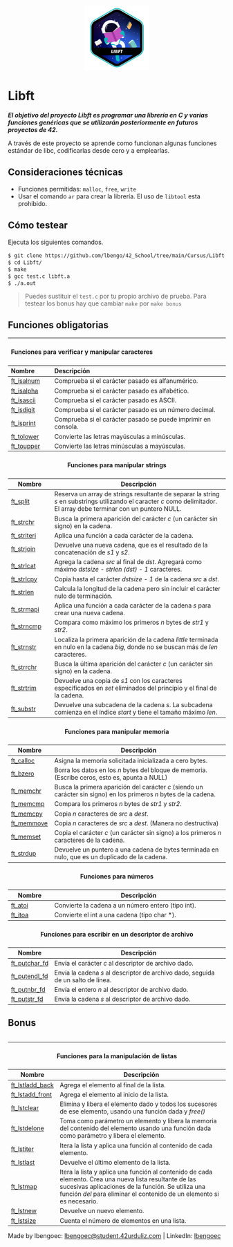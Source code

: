 <p align="center">
  <img src="https://github.com/lbengo/42_School/blob/main/42_badges/libfte.png" alt="ft_printf 42 project badge"/>
</p>


# Libft

***El objetivo del proyecto Libft es programar una librería en C y varias funciones genéricas que se utilizarán posteriormente en futuros proyectos de 42.***

A través de este proyecto se aprende como funcionan algunas funciones estándar de libc, codificarlas desde cero y a emplearlas.


## Consideraciones técnicas
- Funciones permitidas: `malloc`, `free`, `write`
- Usar el comando `ar` para crear la librería. El uso de `libtool` esta prohibido.

## Cómo testear
Ejecuta los siguientes comandos.
```shell
$ git clone https://github.com/lbengo/42_School/tree/main/Cursus/Libft
$ cd Libft/
$ make
$ gcc test.c libft.a
$ ./a.out
```
> Puedes sustituir el `test.c` por tu propio archivo de prueba.
Para testear los bonus hay que cambiar `make` por `make bonus`

## Funciones obligatorias

<table>
    <thead>
        <tr>
            <th colspan=2><h4 align="left">Funciones para verificar y manipular caracteres</h4></th>
        </tr>
        <tr>
            <th align="left">Nombre</th>
            <th align="left">Descripción</th>
        </tr>
    </thead>
    <tbody>
        <tr>
            <td><a href=https://github.com/lbengo/42_School/blob/main/Cursus/Libft/ft_isalnum.c>ft_isalnum</a></td>
            <td>Comprueba si el carácter pasado es alfanumérico.</td>
        </tr>
        <tr>
            <td><a href=https://github.com/lbengo/42_School/blob/main/Cursus/Libft/ft_isalpha.c>ft_isalpha</a></td>
            <td>Comprueba si el carácter pasado es alfabético.</td>
        </tr>
        <tr>
            <td><a href=https://github.com/lbengo/42_School/blob/main/Cursus/Libft/ft_isascii.c>ft_isascii</a></td>
            <td>Comprueba si el carácter pasado es ASCII.</td>
        </tr>
        <tr>
            <td><a href=https://github.com/lbengo/42_School/blob/main/Cursus/Libft/ft_isdigit.c>ft_isdigit</a></td>
            <td>Comprueba si el carácter pasado es un número decimal.</td>
        </tr>
        <tr>
            <td><a href=https://github.com/lbengo/42_School/blob/main/Cursus/Libft/ft_isprint.c>ft_isprint</a></td>
            <td>Comprueba si el carácter pasado se puede imprimir en consola.</td>
        </tr>
        <tr>
            <td><a href=https://github.com/lbengo/42_School/blob/main/Cursus/Libft/ft_tolower.c>ft_tolower</a></td>
            <td>Convierte las letras mayúsculas a minúsculas.</td>
        </tr>
        <tr>
            <td><a href=https://github.com/lbengo/42_School/blob/main/Cursus/Libft/ft_toupper.c>ft_toupper</a></td>
            <td>Convierte las letras minúsculas a mayúsculas.</td>
        </tr>
    </tbody>
    <thead>
        <tr>
            <th colspan=2><h4>Funciones para manipular strings</h4></th>
        </tr>
        <tr>
            <th>Nombre</th>
            <th>Descripción</th>
        </tr>
    </thead>
    <tbody>
        <tr>
            <td><a href=https://github.com/lbengo/42_School/blob/main/Cursus/Libft/ft_split.c>ft_split</a></td>
            <td>Reserva un array de strings resultante de separar la string <i>s</i> en substrings utilizando el caracter <i>c</i> como delimitador. El array debe terminar con un puntero NULL.</td>
        </tr>
        <tr>
            <td><a href=https://github.com/lbengo/42_School/blob/main/Cursus/Libft/ft_strchr.c>ft_strchr</a></td>
            <td>Busca la primera aparición del carácter <i>c</i> (un carácter sin signo) en la cadena.</td>
        </tr>
        <tr>
            <td><a href=https://github.com/lbengo/42_School/blob/main/Cursus/Libft/ft_striteri.c>ft_striteri</a></td>
            <td>Aplica una función a cada carácter de la cadena.</td>
        </tr>
        <tr>
            <td><a href=https://github.com/lbengo/42_School/blob/main/Cursus/Libft/ft_strjoin.c>ft_strjoin</a></td>
            <td>Devuelve una nueva cadena, que es el resultado de la concatenación de <i>s1</i> y <i>s2</i>.</td>
        </tr>
        <tr>
            <td><a href=https://github.com/lbengo/42_School/blob/main/Cursus/Libft/ft_strlcat.c>ft_strlcat</a></td>
            <td>Agrega la cadena <i>src</i> al final de <i>dst</i>. Agregará como máximo <i>dstsize - strlen (dst) - 1</i> caracteres.</td>
        </tr>
		<tr>
            <td><a href=https://github.com/lbengo/42_School/blob/main/Cursus/Libft/ft_strlcpy.c>ft_strlcpy</a></td>
            <td>Copia hasta el carácter <i>dstsize - 1</i> de la cadena <i>src</i> a <i>dst</i>.</td>
        </tr>
        <tr>
            <td><a href=https://github.com/lbengo/42_School/blob/main/Cursus/Libft/ft_strlen.c>ft_strlen</a></td>
            <td>Calcula la longitud de la cadena pero sin incluir el carácter nulo de terminación.</td>
        </tr>
        <tr>
            <td><a href=https://github.com/lbengo/42_School/blob/main/Cursus/Libft/ft_strmapi.c>ft_strmapi</a></td>
            <td>Aplica una función a cada carácter de la cadena <i>s</i> para crear una nueva cadena.</td>
        </tr>
        <tr>
            <td><a href=https://github.com/lbengo/42_School/blob/main/Cursus/Libft/ft_strncmp.c>ft_strncmp</a></td>
            <td>Compara como máximo los primeros <i>n</i> bytes de <i>str1</i> y <i>str2</i>.</td>
        </tr>
        <tr>
            <td><a href=https://github.com/lbengo/42_School/blob/main/Cursus/Libft/ft_strnstr.c>ft_strnstr</a></td>
            <td>Localiza la primera aparición de la cadena <i>little</i> terminada en nulo en la cadena <i>big</i>, donde no se buscan más de <i>len</i> caracteres.</td>
        </tr>
        <tr>
            <td><a href=https://github.com/lbengo/42_School/blob/main/Cursus/Libft/ft_strrchr.c>ft_strrchr</a></td>
            <td>Busca la última aparición del carácter <i>c</i> (un carácter sin signo) en la cadena.</td>
        </tr>
        <tr>
            <td><a href=https://github.com/lbengo/42_School/blob/main/Cursus/Libft/ft_strtrim.c>ft_strtrim</a></td>
            <td>Devuelve una copia de <i>s1</i> con los caracteres especificados en <i>set</i> eliminados del principio y el final de la cadena.</td>
        </tr>
        <tr>
            <td><a href=https://github.com/lbengo/42_School/blob/main/Cursus/Libft/ft_substr.c>ft_substr</a></td>
            <td>Devuelve una subcadena de la cadena <i>s</i>. La subcadena comienza en el índice <i>start</i> y tiene el tamaño máximo <i>len</i>.</td>
        </tr>
    </tbody>
	<thead>
        <tr>
            <th colspan=2><h4>Funciones para manipular memoria</h4></th>
        </tr>
        <tr>
            <th>Nombre</th>
            <th>Descripción</th>
        </tr>
    </thead>
    <tbody>
		<tr>
            <td><a href=https://github.com/lbengo/42_School/blob/main/Cursus/Libft/ft_calloc.c>ft_calloc</a></td>
            <td>Asigna la memoria solicitada inicializada a cero bytes.</td>
        </tr>
        <tr>
            <td><a href=https://github.com/lbengo/42_School/blob/main/Cursus/Libft/ft_bzero.c>ft_bzero</a></td>
            <td>Borra los datos en los <i>n</i> bytes del bloque de memoria. (Escribe ceros, esto es, apunta a NULL)</td>
        </tr>
        <tr>
            <td><a href=https://github.com/lbengo/42_School/blob/main/Cursus/Libft/ft_memchr.c>ft_memchr</a></td>
            <td>Busca la primera aparición del carácter <i>c</i> (siendo un carácter sin signo) en los primeros <i>n</i> bytes de la cadena.</td>
        </tr>
        <tr>
            <td><a href=https://github.com/lbengo/42_School/blob/main/Cursus/Libft/ft_memcmp.c>ft_memcmp</a></td>
            <td>Compara los primeros <i>n</i> bytes de <i>str1</i> y <i>str2</i>.</td>
        </tr>
        <tr>
            <td><a href=https://github.com/lbengo/42_School/blob/main/Cursus/Libft/ft_memcpy.c>ft_memcpy</a></td>
            <td>Copia <i>n</i> caracteres de <i>src</i> a <i>dest</i>.</td>
        </tr>
        <tr>
            <td><a href=https://github.com/lbengo/42_School/blob/main/Cursus/Libft/ft_memmove.c>ft_memmove</a></td>
            <td>Copia <i>n</i> caracteres de <i>src</i> a <i>dest</i>. (Manera no destructiva)</td>
        </tr>
        <tr>
            <td><a href=https://github.com/lbengo/42_School/blob/main/Cursus/Libft/ft_memset.c>ft_memset</a></td>
            <td>Copia el carácter <i>c</i> (un carácter sin signo) a los primeros <i>n</i> caracteres de la cadena.</td>
        </tr>
        <tr>
            <td><a href=https://github.com/lbengo/42_School/blob/main/Cursus/Libft/ft_strdup.c>ft_strdup</a></td>
            <td>Devuelve un puntero a una cadena de bytes terminada en nulo, que es un duplicado de la cadena.</td>
        </tr>
    </tbody>
	<thead>
        <tr>
            <th colspan=2><h4>Funciones para números</h4></th>
        </tr>
        <tr>
            <th>Nombre</th>
            <th>Descripción</th>
        </tr>
    </thead>
    <tbody>
		<tr>
            <td><a href=https://github.com/lbengo/42_School/blob/main/Cursus/Libft/ft_atoi.c>ft_atoi</a></td>
            <td>Convierte la cadena a un número entero (tipo int).</td>
        </tr>
		<tr>
            <td><a href=https://github.com/lbengo/42_School/blob/main/Cursus/Libft/ft_itoa.c>ft_itoa</a></td>
            <td>Convierte el int a una cadena (tipo char *).</td>
        </tr>
    </tbody>
		<thead>
        <tr>
            <th colspan=2><h4>Funciones para escribir en un descriptor de archivo</h4></th>
        </tr>
        <tr>
            <th>Nombre</th>
            <th>Descripción</th>
        </tr>
    </thead>
    <tbody>
		<tr>
            <td><a href=https://github.com/lbengo/42_School/blob/main/Cursus/Libft/ft_putchar_fd.c>ft_putchar_fd</a></td>
            <td>Envía el carácter <i>c</i> al descriptor de archivo dado.</td>
        </tr>
		<tr>
            <td><a href=https://github.com/lbengo/42_School/blob/main/Cursus/Libft/ft_putendl_fd.c>ft_putendl_fd</a></td>
            <td>Envía la cadena <i>s</i> al descriptor de archivo dado, seguida de un salto de línea.</td>
        </tr>
		<tr>
            <td><a href=https://github.com/lbengo/42_School/blob/main/Cursus/Libft/ft_putnbr_fd.c>ft_putnbr_fd</a></td>
            <td>Envía el entero <i>n</i> al descriptor de archivo dado.</td>
        </tr>
		<tr>
            <td><a href=https://github.com/lbengo/42_School/blob/main/Cursus/Libft/ft_putstr_fd.c>ft_putstr_fd</a></td>
            <td>Envía la cadena <i>s</i> al descriptor de archivo dado.</td>
        </tr>
    </tbody>
</table>

## Bonus

<table align="left">
    <thead>
        <tr>
            <th colspan=2><h4>Funciones para la manipulación de listas</h4></th>
        </tr>
        <tr>
            <th>Nombre</th>
            <th>Descripción</th>
        </tr>
    </thead>
    <tbody>
		<tr>
            <td><a href=https://github.com/lbengo/42_School/blob/main/Cursus/Libft/ft_lstladd_back_bonus.c>ft_lstladd_back</a></td>
            <td>Agrega el elemento al final de la lista.</td>
        </tr>
		<tr>
            <td><a href=https://github.com/lbengo/42_School/blob/main/Cursus/Libft/ft_lstadd_front_bonus.c>ft_lstadd_front</a></td>
            <td>Agrega el elemento al inicio de la lista.</td>
        </tr>
		<tr>
            <td><a href=https://github.com/lbengo/42_School/blob/main/Cursus/Libft/ft_lstclear_bonus.c>ft_lstclear</a></td>
            <td>Elimina y libera el elemento dado y todos los sucesores de ese elemento, usando una función dada y <i>free()</i></td>
        </tr>
		<tr>
            <td><a href=https://github.com/lbengo/42_School/blob/main/Cursus/Libft/ft_lstdelone_bonus.c>ft_lstdelone</a></td>
            <td>Toma como parámetro un elemento y libera la memoria del contenido del elemento usando una función dada como parámetro y libera el elemento.</td>
        </tr>
		<tr>
            <td><a href=https://github.com/lbengo/42_School/blob/main/Cursus/Libft/ft_lstiter_bonus.c>ft_lstiter</a></td>
            <td>Itera la lista y aplica una función al contenido de cada elemento.</td>
        </tr>
		<tr>
            <td><a href=https://github.com/lbengo/42_School/blob/main/Cursus/Libft/ft_lstlast_bonus.c>ft_lstlast</a></td>
            <td>Devuelve el último elemento de la lista.</td>
        </tr>
		<tr>
            <td><a href=https://github.com/lbengo/42_School/blob/main/Cursus/Libft/ft_lstmap_bonus.c>ft_lstmap</a></td>
            <td>Itera la lista y aplica una función al contenido de cada elemento. Crea una nueva lista resultante de las sucesivas aplicaciones de la función. Se utiliza una función <i>del</i> para eliminar el contenido de un elemento si es necesario.</td>
        </tr>
        <tr>
            <td><a href=https://github.com/lbengo/42_School/blob/main/Cursus/Libft/ft_lstnew_bonus.c>ft_lstnew</a></td>
            <td>Devuelve un nuevo elemento.</td>
        </tr>
        <tr>
            <td><a href=https://github.com/lbengo/42_School/blob/main/Cursus/Libft/ft_lstsize_bonus.c>ft_lstsize</a></td>
            <td>Cuenta el número de elementos en una lista.</td>
        </tr>
	</tbody>
</table>

---
Made by lbengoec: lbengoec@student.42urduliz.com | LinkedIn: [lbengoec](https://www.linkedin.com/in/laura-bengoechea-navarro/)
